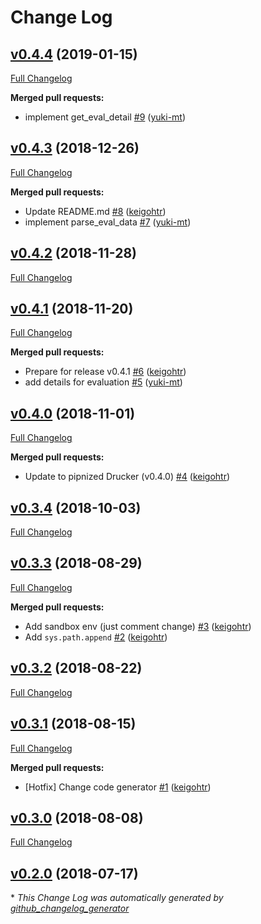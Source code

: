 # Change Log

## [v0.4.4](https://github.com/rekcurd/drucker-example/tree/v0.4.4) (2019-01-15)
[Full Changelog](https://github.com/rekcurd/drucker-example/compare/v0.4.3...v0.4.4)

**Merged pull requests:**

- implement get\_eval\_detail [\#9](https://github.com/rekcurd/drucker-example/pull/9) ([yuki-mt](https://github.com/yuki-mt))

## [v0.4.3](https://github.com/rekcurd/drucker-example/tree/v0.4.3) (2018-12-26)
[Full Changelog](https://github.com/rekcurd/drucker-example/compare/v0.4.2...v0.4.3)

**Merged pull requests:**

- Update README.md [\#8](https://github.com/rekcurd/drucker-example/pull/8) ([keigohtr](https://github.com/keigohtr))
- implement parse\_eval\_data [\#7](https://github.com/rekcurd/drucker-example/pull/7) ([yuki-mt](https://github.com/yuki-mt))

## [v0.4.2](https://github.com/rekcurd/drucker-example/tree/v0.4.2) (2018-11-28)
[Full Changelog](https://github.com/rekcurd/drucker-example/compare/v0.4.1...v0.4.2)

## [v0.4.1](https://github.com/rekcurd/drucker-example/tree/v0.4.1) (2018-11-20)
[Full Changelog](https://github.com/rekcurd/drucker-example/compare/v0.4.0...v0.4.1)

**Merged pull requests:**

- Prepare for release v0.4.1 [\#6](https://github.com/rekcurd/drucker-example/pull/6) ([keigohtr](https://github.com/keigohtr))
- add details for evaluation [\#5](https://github.com/rekcurd/drucker-example/pull/5) ([yuki-mt](https://github.com/yuki-mt))

## [v0.4.0](https://github.com/rekcurd/drucker-example/tree/v0.4.0) (2018-11-01)
[Full Changelog](https://github.com/rekcurd/drucker-example/compare/v0.3.4...v0.4.0)

**Merged pull requests:**

- Update to pipnized Drucker \(v0.4.0\) [\#4](https://github.com/rekcurd/drucker-example/pull/4) ([keigohtr](https://github.com/keigohtr))

## [v0.3.4](https://github.com/rekcurd/drucker-example/tree/v0.3.4) (2018-10-03)
[Full Changelog](https://github.com/rekcurd/drucker-example/compare/v0.3.3...v0.3.4)

## [v0.3.3](https://github.com/rekcurd/drucker-example/tree/v0.3.3) (2018-08-29)
[Full Changelog](https://github.com/rekcurd/drucker-example/compare/v0.3.2...v0.3.3)

**Merged pull requests:**

- Add sandbox env \(just comment change\) [\#3](https://github.com/rekcurd/drucker-example/pull/3) ([keigohtr](https://github.com/keigohtr))
- Add `sys.path.append` [\#2](https://github.com/rekcurd/drucker-example/pull/2) ([keigohtr](https://github.com/keigohtr))

## [v0.3.2](https://github.com/rekcurd/drucker-example/tree/v0.3.2) (2018-08-22)
[Full Changelog](https://github.com/rekcurd/drucker-example/compare/v0.3.1...v0.3.2)

## [v0.3.1](https://github.com/rekcurd/drucker-example/tree/v0.3.1) (2018-08-15)
[Full Changelog](https://github.com/rekcurd/drucker-example/compare/v0.3.0...v0.3.1)

**Merged pull requests:**

- \[Hotfix\] Change code generator [\#1](https://github.com/rekcurd/drucker-example/pull/1) ([keigohtr](https://github.com/keigohtr))

## [v0.3.0](https://github.com/rekcurd/drucker-example/tree/v0.3.0) (2018-08-08)
[Full Changelog](https://github.com/rekcurd/drucker-example/compare/v0.2.0...v0.3.0)

## [v0.2.0](https://github.com/rekcurd/drucker-example/tree/v0.2.0) (2018-07-17)


\* *This Change Log was automatically generated by [github_changelog_generator](https://github.com/skywinder/Github-Changelog-Generator)*
